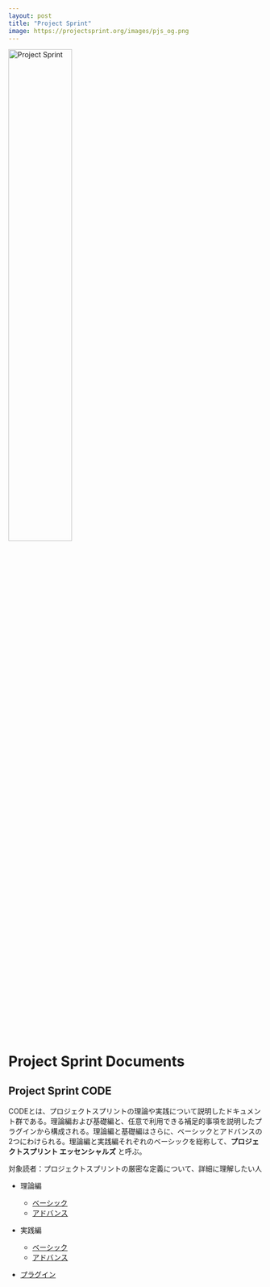 ```yaml
---
layout: post
title: "Project Sprint"
image: https://projectsprint.org/images/pjs_og.png
---
```


<img alt="Project Sprint" src="../images/pjs_logo.png" width="50%" />

# Project Sprint Documents

## Project Sprint CODE

CODEとは、プロジェクトスプリントの理論や実践について説明したドキュメント群である。理論編および基礎編と、任意で利用できる補足的事項を説明したプラグインから構成される。理論編と基礎編はさらに、ベーシックとアドバンスの2つにわけられる。理論編と実践編それぞれのベーシックを総称して、**プロジェクトスプリント エッセンシャルズ** と呼ぶ。

対象読者：プロジェクトスプリントの厳密な定義について、詳細に理解したい人

* 理論編
  - [ベーシック](../ja/theory/basic.md)
  - [アドバンス](../ja/theory/advance.md)

* 実践編
  - [ベーシック](../ja/practice/basic.md)
  - [アドバンス](../ja/practice/advance.md)

* [プラグイン](../ja/plug-in/index.md)
